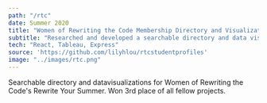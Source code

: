 ```yaml
---
path: "/rtc"
date: Summer 2020
title: "Women of Rewriting the Code Membership Directory and Visualization"
subtitle: "Researched and developed a searchable directory and data visualizations of RTC members for Women of Rewriting the Code's Rewrite Your Summer program. Won 3rd place of all fellow projects."
tech: "React, Tableau, Express"
source: 'https://github.com/lilyhlou/rtcstudentprofiles'
image: "../images/rtc.png"
---
```

Searchable directory and datavisualizations for Women of Rewriting the Code's Rewrite Your Summer. Won 3rd place of all fellow projects. 
